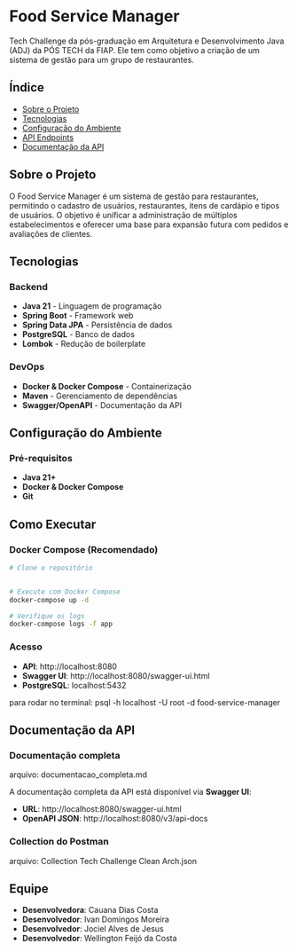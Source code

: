# Food Service Manager

Tech Challenge da pós-graduação em Arquitetura e Desenvolvimento Java (ADJ) da PÓS TECH da FIAP. 
Ele tem como objetivo a criação de um sistema de gestão para um grupo de restaurantes.

## Índice

- [Sobre o Projeto](#sobre-o-projeto)
- [Tecnologias](#tecnologias)
- [Configuração do Ambiente](#configuração-do-ambiente)
- [API Endpoints](#api-endpoints)
- [Documentação da API](#documentação-da-api)

## Sobre o Projeto

O Food Service Manager é um sistema de gestão para restaurantes, permitindo o cadastro de usuários, restaurantes, itens de cardápio e tipos de usuários.
O objetivo é unificar a administração de múltiplos estabelecimentos e oferecer uma base para expansão futura com pedidos e avaliações de clientes.

## Tecnologias

### Backend
- **Java 21** - Linguagem de programação
- **Spring Boot** - Framework web
- **Spring Data JPA** - Persistência de dados
- **PostgreSQL** - Banco de dados
- **Lombok** - Redução de boilerplate

### DevOps
- **Docker & Docker Compose** - Containerização
- **Maven** - Gerenciamento de dependências
- **Swagger/OpenAPI** - Documentação da API


## Configuração do Ambiente

### Pré-requisitos

- **Java 21+**
- **Docker & Docker Compose**
- **Git**

## Como Executar

### Docker Compose (Recomendado)

```bash
# Clone o repositório


# Execute com Docker Compose
docker-compose up -d

# Verifique os logs
docker-compose logs -f app
```

### Acesso

- **API**: http://localhost:8080
- **Swagger UI**: http://localhost:8080/swagger-ui.html
- **PostgreSQL**: localhost:5432

para rodar no terminal:
psql -h localhost -U root -d food-service-manager   



## Documentação da API

### Documentação completa

arquivo: documentacao_completa.md

A documentação completa da API está disponível via **Swagger UI**:

- **URL**: http://localhost:8080/swagger-ui.html
- **OpenAPI JSON**: http://localhost:8080/v3/api-docs

### Collection do Postman

arquivo: Collection Tech Challenge Clean Arch.json



## Equipe

- **Desenvolvedora**: Cauana Dias Costa
- **Desenvolvedor**: Ivan Domingos Moreira
- **Desenvolvedor**: Jociel Alves de Jesus
- **Desenvolvedor**: Wellington Feijó da Costa
